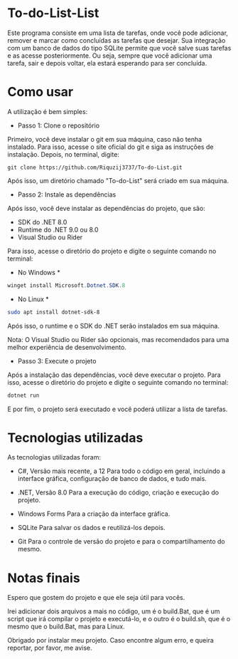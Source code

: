 # To-do-List-List

Este programa consiste em uma lista de tarefas, onde você pode adicionar, remover e marcar como concluídas as tarefas que desejar. Sua integração com um banco de dados do tipo SQLite permite que você salve suas tarefas e as acesse posteriormente. Ou seja, sempre que você adicionar uma tarefa, sair e depois voltar, ela estará esperando para ser concluída.

# Como usar

A utilização é bem simples:

- Passo 1: Clone o repositório

Primeiro, você deve instalar o git em sua máquina, caso não tenha instalado. Para isso, acesse o site oficial do git e siga as instruções de instalação. Depois, no terminal, digite:

```CMD
git clone https://github.com/Riquzij3737/To-do-List.git 
```

Após isso, um diretório chamado "To-do-List" será criado em sua máquina.

- Passo 2: Instale as dependências

Após isso, você deve instalar as dependências do projeto, que são:

- SDK do .NET 8.0
- Runtime do .NET 9.0 ou 8.0
- Visual Studio ou Rider

Para isso, acesse o diretório do projeto e digite o seguinte comando no terminal:

* No Windows *

```Powershell
winget install Microsoft.Dotnet.SDK.8
```

* No Linux *
```bash
sudo apt install dotnet-sdk-8
```

Após isso, o runtime e o SDK do .NET serão instalados em sua máquina.

Nota: O Visual Studio ou Rider são opcionais, mas recomendados para uma melhor experiência de desenvolvimento.

- Passo 3: Execute o projeto

Após a instalação das dependências, você deve executar o projeto. Para isso, acesse o diretório do projeto e digite o seguinte comando no terminal:

```Powershell
dotnet run
```

E por fim, o projeto será executado e você poderá utilizar a lista de tarefas.

# Tecnologias utilizadas

As tecnologias utilizadas foram:

- C#, Versão mais recente, a 12
  Para todo o código em geral, incluindo a interface gráfica, configuração de banco de dados, e tudo mais.

- .NET, Versão 8.0
  Para a execução do código, criação e execução do projeto.

- Windows Forms
  Para a criação da interface gráfica.

- SQLite
  Para salvar os dados e reutilizá-los depois.

- Git
  Para o controle de versão do projeto e para o compartilhamento do mesmo.

# Notas finais

Espero que gostem do projeto e que ele seja útil para vocês.

Irei adicionar dois arquivos a mais no código, um é o build.Bat, que é um script que irá compilar o projeto e executá-lo, e o outro é o build.sh, que é o mesmo que o build.Bat, mas para Linux.

Obrigado por instalar meu projeto. Caso encontre algum erro, e queira reportar, por favor, me avise.

